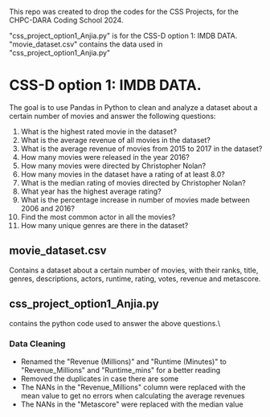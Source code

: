 This repo was created to drop the codes for the CSS Projects, for the  CHPC-DARA Coding School 2024.

"css_project_option1_Anjia.py" is for the CSS-D option 1: IMDB DATA.\
"movie_dataset.csv" contains the data used in "css_project_option1_Anjia.py"

# CSS-D option 1: IMDB DATA.
The goal is to use Pandas in Python to clean and analyze a dataset about a certain number of movies and answer the following questions:
1. What is the highest rated movie in the dataset?
2. What is the average revenue of all movies in the dataset?
3. What is the average revenue of movies from 2015 to 2017 in the dataset?
4. How many movies were released in the year 2016?
5. How many movies were directed by Christopher Nolan?
6. How many movies in the dataset have a rating of at least 8.0?
7. What is the median rating of movies directed by Christopher Nolan?
8. What year has the highest average rating?
9. What is the percentage increase in number of movies made between 2006 and 2016?
10. Find the most common actor in all the movies?
11. How many unique genres are there in the dataset?

## movie_dataset.csv
Contains a dataset about a certain number of movies, with their ranks, title, genres, descriptions, actors, runtime, rating, votes, revenue and metascore.

## css_project_option1_Anjia.py
contains the python code used to answer the above questions.\
### Data Cleaning
- Renamed the "Revenue (Millions)" and "Runtime (Minutes)" to "Revenue_Millions" and "Runtime_mins" for a better reading
- Removed the duplicates in case there are some
- The NANs in the "Revenue_Millions" column were replaced with the mean value to get no errors when calculating the average revenues
- The NANs in the "Metascore" were replaced with the median value

